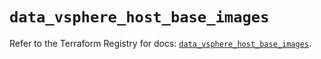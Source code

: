 # `data_vsphere_host_base_images`

Refer to the Terraform Registry for docs: [`data_vsphere_host_base_images`](https://registry.terraform.io/providers/hashicorp/vsphere/2.11.0/docs/data-sources/host_base_images).
